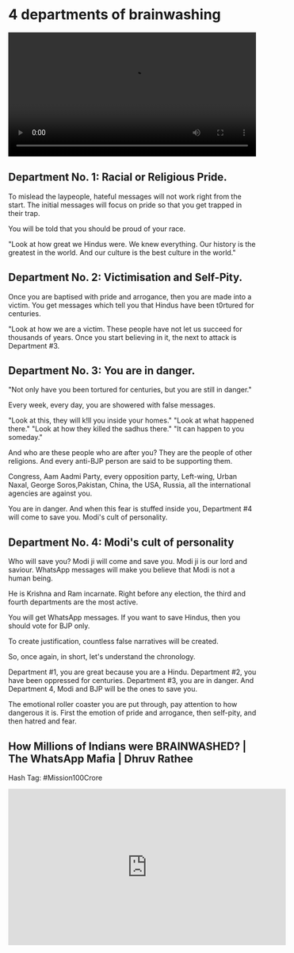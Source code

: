 # 4 departments of brainwashing


<a href="https://42683ff2b1a2ac5ad2fef0ee01995d78.ipfs.4everland.link/ipfs/bafybeiatvkhxf3mzxpwcigvu7ugdwo4xvzbrw5rpqxiew3dzy4go76rg4a" target="_blank">
  <video controls width="500">
    <source src="https://42683ff2b1a2ac5ad2fef0ee01995d78.ipfs.4everland.link/ipfs/bafybeiatvkhxf3mzxpwcigvu7ugdwo4xvzbrw5rpqxiew3dzy4go76rg4a" type="video/mp4">
    <!-- Add additional source elements for different video formats if needed -->
    Your browser does not support the video tag.
  </video>
</a>

## Department No. 1: Racial or Religious Pride.

To mislead the laypeople, hateful messages will not work right from the start. The initial messages will focus on pride so that you get trapped in their trap.

You will be told that you should be proud of your race. 

"Look at how great we Hindus were. We knew everything. Our history is the greatest in the world. And our culture is the best culture in the world."

## Department No. 2: Victimisation and Self-Pity.

Once you are baptised with pride and arrogance, then you are made into a victim.
You get messages which tell you that Hindus have been t0rtured for centuries.

"Look at how we are a victim. These people have not let us succeed for thousands of years.
Once you start believing in it, the next to attack is Department #3.

## Department No. 3: You are in danger.

"Not only have you been tortured for centuries, but you are still in danger."

Every week, every day, you are showered with false messages.

"Look at this, they will k!ll you inside your homes." "Look at what happened there." "Look at how they killed the sadhus there." "It can happen to you someday."

And who are these people who are after you? They are the people of other religions. And every anti-BJP person are said to be supporting them.

Congress, Aam Aadmi Party, every opposition party, Left-wing, Urban Naxal, George Soros,Pakistan, China, the USA, Russia, all the international agencies are against you.

You are in danger. And when this fear is stuffed inside you, Department #4 will come to save you. Modi's cult of personality.

## Department No. 4: Modi's cult of personality

Who will save you? Modi ji will come and save you. Modi ji is our lord and saviour. WhatsApp messages will make you believe that Modi is not a human being.

He is Krishna and Ram incarnate. Right before any election, the third and fourth
departments are the most active.

You will get WhatsApp messages. If you want to save Hindus, then you should vote for BJP only.

To create justification, countless false narratives will be created.

So, once again, in short, let's understand the chronology.

Department #1, you are great because you are a Hindu. Department #2, you have been oppressed for centuries. Department #3, you are in danger. And Department 4, Modi and BJP will be the ones to save you.

The emotional roller coaster you are put through, pay attention to how dangerous it is. First the emotion of pride and arrogance, then self-pity, and then hatred and fear.

## How Millions of Indians were BRAINWASHED? | The WhatsApp Mafia | Dhruv Rathee

Hash Tag: #Mission100Crore

<iframe width="560" height="315" src="https://www.youtube.com/embed/9Gmp2BAB3VA?si=RMJfou_oTB5X6kH1" title="YouTube video player" frameborder="0" allow="accelerometer; autoplay; clipboard-write; encrypted-media; gyroscope; picture-in-picture; web-share" referrerpolicy="strict-origin-when-cross-origin" allowfullscreen></iframe>
